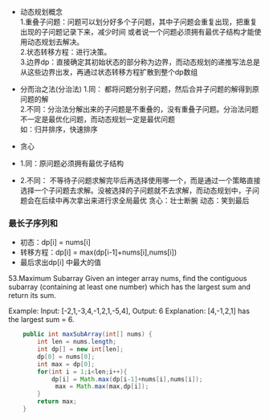 - 动态规划概念 </br>
1.重叠子问题：问题可以划分好多个子问题，其中子问题会重复出现，把重复出现的子问题记录下来，减少时间 或者说一个问题必须拥有最优子结构才能使用动态规划去解决。 </br> 
2.状态转移方程：进行决策。</br>
3.边界dp：直接确定其初始状态的部分称为边界，而动态规划的递推写法总是从这些边界出发，再通过状态转移方程扩散到整个dp数组

- 分而治之法(分治法)
1.同： 都将问题分别子问题，然后合并子问题的解得到原问题的解 </br>
2.不同：分治法分解出来的子问题是不重叠的，没有重叠子问题。分治法问题不一定是最优化问题，而动态规划一定是最优问题 </br>
如：归并排序，快速排序

- 贪心
- 1.同：原问题必须拥有最优子结构
- 2.不同： 不等待子问题求解完毕后再选择使用哪一个，而是通过一个策略直接选择一个子问题去求解。没被选择的子问题就不去求解，而动态规划中，子问题会在后续中再次拿出来进行求全局最优
  贪心：壮士断腕  动态：笑到最后

### 最长子序列和
 - 初态：dp[i] = nums[i]
 - 转移方程：dp[i] = max(dp[i-1]+nums[i],nums[i])
 - 最后求出dp[i] 中最大的值

53.Maximum Subarray
Given an integer array nums, find the contiguous subarray (containing at least one number) which has the largest sum and return its sum.

Example:
Input: [-2,1,-3,4,-1,2,1,-5,4],
Output: 6
Explanation: [4,-1,2,1] has the largest sum = 6.</br>
```java
    public int maxSubArray(int[] nums) {
        int len = nums.length;
        int dp[] = new int[len];
        dp[0] = nums[0];
        int max = dp[0];
        for(int i = 1;i<len;i++){
            dp[i] = Math.max(dp[i-1]+nums[i],nums[i]);
             max = Math.max(max,dp[i]);
        }
        return max;
    }
```